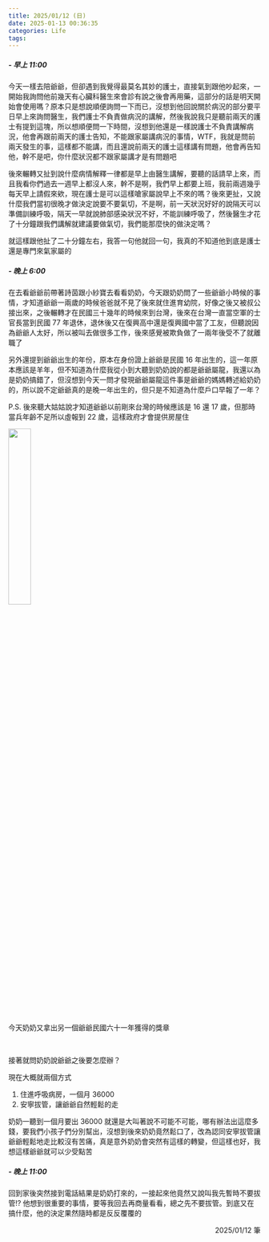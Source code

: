 ```yaml
---
title: 2025/01/12 (日)
date: 2025-01-13 00:36:35
categories: Life
tags:
---
```


##### - 早上 11:00

今天一樣去陪爺爺，但卻遇到我覺得最莫名其妙的護士，直接氣到跟他吵起來，一開始我詢問他前幾天有心臟科醫生來會診有說之後會再用藥，這部分的話是明天開始會使用嗎？原本只是想說順便詢問一下而已，沒想到他回說關於病況的部分要平日早上來詢問醫生，我們護士不負責做病況的講解，然後我說我只是聽前兩天的護士有提到這塊，所以想順便問一下時間，沒想到他還是一樣說護士不負責講解病況，他會再跟前兩天的護士告知，不能跟家屬講病況的事情，WTF，我就是問前兩天發生的事，這樣都不能講，而且還說前兩天的護士這樣講有問題，他會再告知他，幹不是吧，你什麼狀況都不跟家屬講才是有問題吧

後來輾轉又扯到說什麼病情解釋一律都是早上由醫生講解，要聽的話請早上來，而且我看你們過去一週早上都沒人來，幹不是啊，我們早上都要上班，我前兩週幾乎每天早上請假來欸，現在護士是可以這樣嗆家屬說早上不來的嗎？後來更扯，又說什麼我們當初很晚才做決定說要不要氣切，不是啊，前一天狀況好好的說隔天可以準備訓練呼吸，隔天一早就說肺部感染狀況不好，不能訓練呼吸了，然後醫生才花了十分鐘跟我們講解就建議要做氣切，我們能那麼快的做決定嗎？

就這樣跟他扯了二十分鐘左右，我答一句他就回一句，我真的不知道他到底是護士還是專門來氣家屬的

##### - 晚上 6:00

在去看爺爺前帶著詩茵跟小紗寶去看看奶奶，今天跟奶奶問了一些爺爺小時候的事情，才知道爺爺一兩歲的時候爸爸就不見了後來就住進育幼院，好像之後又被叔公接出來，之後輾轉才在民國三十幾年的時候來到台灣，後來在台灣一直當空軍的士官長當到民國 77 年退休，退休後又在復興高中還是復興國中當了工友，但聽說因為爺爺人太好，所以被叫去做很多工作，後來感覺被欺負做了一兩年後受不了就離職了

另外還提到爺爺出生的年份，原本在身份證上爺爺是民國 16 年出生的，這一年原本應該是羊年，但不知道為什麼我從小到大聽到奶奶說的都是爺爺屬龍，我還以為是奶奶搞錯了，但沒想到今天一問才發現爺爺屬龍這件事是爺爺的媽媽轉述給奶奶的，所以說不定爺爺真的是晚一年出生的，但只是不知道為什麼戶口早報了一年？

P.S. 後來聽大姑姑說才知道爺爺以前剛來台灣的時候應該是 16 還 17 歲，但那時當兵年齡不足所以虛報到 22 歲，這樣政府才會提供房屋住

<img src="./擎天紀念.jpg" style="width: 30%" />

今天奶奶又拿出另一個爺爺民國六十一年獲得的獎章

<br />

接著就問奶奶說爺爺之後要怎麼辦？

現在大概就兩個方式

1. 住進呼吸病房，一個月 36000
2. 安寧拔管，讓爺爺自然輕鬆的走

奶奶一聽到一個月要出 36000 就還是大叫著說不可能不可能，哪有辦法出這麼多錢，要我們小孩子們分別幫出，沒想到後來奶奶竟然鬆口了，改為認同安寧拔管讓爺爺輕鬆地走比較沒有苦痛，真是意外奶奶會突然有這樣的轉變，但這樣也好，我想這樣爺爺就可以少受點苦

##### - 晚上 11:00

回到家後突然接到電話結果是奶奶打來的，一接起來他竟然又說叫我先暫時不要拔管!? 他想到很重要的事情，要等我回去再商量看看，總之先不要拔管。到底又在搞什麼，他的決定果然隨時都是反反覆覆的

<div style="text-align: right">2025/01/12 筆</div>
